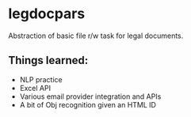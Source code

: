 # legdocpars

Abstraction of basic file r/w task for legal documents. 

## Things learned:
- NLP practice
- Excel API
- Various email provider integration and APIs
- A bit of Obj recognition given an HTML ID
